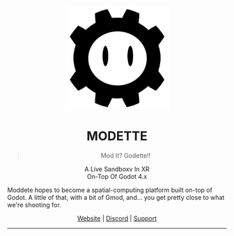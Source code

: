  <p align="center">
  <img src="_res/logo.png" alt="Modette Logo" width="240" height="240">
</p>
<h1 align="center">MODETTE</h1>
<blockquote>
  <p align="center">Mod It? Godette!</a>!</p>
</blockquote>

<p align="center">
A Live Sandboxv In XR <br> On-Top Of Godot 4.x
</p>

Moddete hopes to become a spatial-computing platform built on-top of Godot. 
A little of that, with a bit of Gmod, and... you get pretty close to what we're shooting for. 

<div align="center">
  <a href="https://modette.github.io/">Website</a> |
  <a href="https://discord.gg/vHeM7JuGC5">Discord</a> |
  <a href="add-github-sponsors-link">Support</a>
</div>

---

